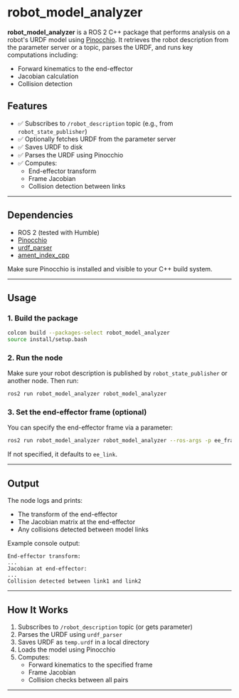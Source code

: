 

#  robot_model_analyzer

**robot_model_analyzer** is a ROS 2 C++ package that performs analysis on a robot's URDF model using [Pinocchio](https://github.com/stack-of-tasks/pinocchio). It retrieves the robot description from the parameter server or a topic, parses the URDF, and runs key computations including:
- Forward kinematics to the end-effector
- Jacobian calculation
- Collision detection

## Features

- ✅ Subscribes to `/robot_description` topic (e.g., from `robot_state_publisher`)
- ✅ Optionally fetches URDF from the parameter server
- ✅ Saves URDF to disk
- ✅ Parses the URDF using Pinocchio
- ✅ Computes:
  - End-effector transform
  - Frame Jacobian
  - Collision detection between links

---

##  Dependencies

- ROS 2 (tested with Humble)
- [Pinocchio](https://github.com/stack-of-tasks/pinocchio)
- [urdf_parser](https://github.com/ros/urdf_parser)
- [ament_index_cpp](https://github.com/ament/ament_index)

Make sure Pinocchio is installed and visible to your C++ build system.

---

##  Usage

### 1. Build the package

```bash
colcon build --packages-select robot_model_analyzer
source install/setup.bash
```

### 2. Run the node

Make sure your robot description is published by `robot_state_publisher` or another node. Then run:

```bash
ros2 run robot_model_analyzer robot_model_analyzer
```

### 3. Set the end-effector frame (optional)

You can specify the end-effector frame via a parameter:

```bash
ros2 run robot_model_analyzer robot_model_analyzer --ros-args -p ee_frame:=<your_ee_frame>
```

If not specified, it defaults to `ee_link`.

---

##  Output

The node logs and prints:

- The transform of the end-effector
- The Jacobian matrix at the end-effector
- Any collisions detected between model links

Example console output:

```
End-effector transform:
...
Jacobian at end-effector:
...
Collision detected between link1 and link2
```

---

##  How It Works

1. Subscribes to `/robot_description` topic (or gets parameter)
2. Parses the URDF using `urdf_parser`
3. Saves URDF as `temp.urdf` in a local directory
4. Loads the model using Pinocchio
5. Computes:
   - Forward kinematics to the specified frame
   - Frame Jacobian
   - Collision checks between all pairs

---

